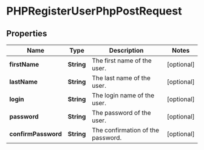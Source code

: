 

# PHPRegisterUserPhpPostRequest


## Properties

| Name | Type | Description | Notes |
|------------ | ------------- | ------------- | -------------|
|**firstName** | **String** | The first name of the user. |  [optional] |
|**lastName** | **String** | The last name of the user. |  [optional] |
|**login** | **String** | The login name of the user. |  [optional] |
|**password** | **String** | The password of the user. |  [optional] |
|**confirmPassword** | **String** | The confirmation of the password. |  [optional] |



